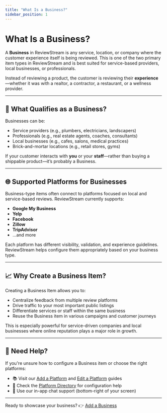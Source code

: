 ```yaml
---
title: "What Is a Business?"
sidebar_position: 1
---
```


# What Is a Business?

A **Business** in ReviewStream is any service, location, or company where the customer experience itself is being reviewed. This is one of the two primary item types in ReviewStream and is best suited for service-based providers, local businesses, or professionals.

Instead of reviewing a product, the customer is reviewing their **experience**—whether it was with a realtor, a contractor, a restaurant, or a wellness provider.

---

## 🏢 What Qualifies as a Business?

Businesses can be:

-   Service providers (e.g., plumbers, electricians, landscapers)
-   Professionals (e.g., real estate agents, coaches, consultants)
-   Local businesses (e.g., cafes, salons, medical practices)
-   Brick-and-mortar locations (e.g., retail stores, gyms)

If your customer interacts with **you** or your **staff**—rather than buying a shippable product—it’s probably a Business.

---

## 🌐 Supported Platforms for Businesses

Business-type items often connect to platforms focused on local and service-based reviews. ReviewStream currently supports:

-   **Google My Business**
-   **Yelp**
-   **Facebook**
-   **Zillow**
-   **TripAdvisor**
-   ...and more

Each platform has different visibility, validation, and experience guidelines. ReviewStream helps configure them appropriately based on your business type.

---

## 📈 Why Create a Business Item?

Creating a Business Item allows you to:

-   Centralize feedback from multiple review platforms
-   Drive traffic to your most important public listings
-   Differentiate services or staff within the same business
-   Reuse the Business item in various campaigns and customer journeys

This is especially powerful for service-driven companies and local businesses where online reputation plays a major role in growth.

---

## 🙋 Need Help?

If you're unsure how to configure a Business item or choose the right platforms:

-   📚 Visit our [Add a Platform](../../platforms/add) and [Edit a Platform](../../platforms/edit) guides
-   🧩 Check the [Platform Directory](../../platforms/what) for configuration help
-   💬 Use our in-app chat support (bottom-right of your screen)

---

Ready to showcase your business? 👉 [Add a Business](./add)
